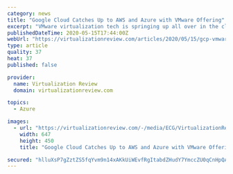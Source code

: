 ```yaml
---
category: news
title: "Google Cloud Catches Up to AWS and Azure with VMware Offering"
excerpt: "VMware virtualization tech is springing up all over in the cloud computing space, with Google Cloud announcing a VMware offering just 10 days after Microsoft did the same for its Azure cloud."
publishedDateTime: 2020-05-15T17:44:00Z
webUrl: "https://virtualizationreview.com/articles/2020/05/15/gcp-vmware.aspx"
type: article
quality: 37
heat: 37
published: false

provider:
  name: Virtualization Review
  domain: virtualizationreview.com

topics:
  - Azure

images:
  - url: "https://virtualizationreview.com/-/media/ECG/VirtualizationReview/Images/IntroImages2017/0917vcrm_F3Datacenter.jpg"
    width: 647
    height: 450
    title: "Google Cloud Catches Up to AWS and Azure with VMware Offering"

secured: "hlluXsP7gZztZS5fqYvm9n14xAKkUiWEvfRgItabdZHudY7YmccZU0qCnHpQAAp+M7cHNwYZtKxyOeYscV6RALmtI+t+mMay/+ZdM0kpPmhhSWecKND9jwwPWO9BZbxK6jfDE4Cb782jrc1OxIFVrbybjsbo9vCIOnKIhOym2lQmPYZnqeCaWUZSL1TKGtZq4GmKk63Fec/YAkeLpsj/8B/1SK+Pz+trKXM8EFSWsbWjoi9BH83dByroeTPwYhjAFp576yoFpU7zfsGvmXr+4ykJPp56FcYa40rdlbiBWLV5fEO4WQeh6SgNOI76SotGVs/52BIAn6cKxZT6YHVJyVGwEDcrulF3C4j3/7tr/6Oe9nUCVBUBDoLnBvyofVNGB75mSIx3qR4fkY0g5ZDtTrst+2s8MI0CAwV0JB28wvtP0DDVex47ry8ZGyIHF/ZbnPZ1L845o0rV69do6u7XMeANRbQDBbVP+EXGmCHCRFw=;LM8eVHiIvnicw56bf2MNcA=="
---
```



